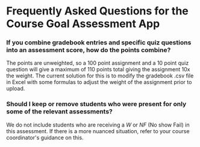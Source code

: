 # Frequently Asked Questions for the Course Goal Assessment App

### If you combine gradebook entries and specific quiz questions into an assessment score, how do the points combine?

The points are unweighted, so a 100 point assignment and a 10 point quiz question will give a maximum of 110 points total giving the assignment 10x the weight. The current solution for this is to modify the gradebook .csv file in Excel with some formulas to adjust the weight of the assignment prior to upload.

### Should I keep or remove students who were present for only some of the relevant assessments?

We do not include students who are receiving a _W_ or _NF_ (No show Fail) in this assessment. If there is a more nuanced situation, refer to your course coordinator's guidance on this.


